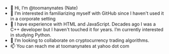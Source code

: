- 👋 Hi, I’m @toomanynates (Nate)
- 👀 I’m interested in familiarizing myself with GitHub since I haven't used it in a corporate setting
- 🌱 I have experience with HTML and JavaScript. Decades ago I was a C++ developer but I haven't touched it for years. I’m currently interested in studying Python.
- 💞️ I’m looking to collaborate on cryptocurrency trading algorithms.
- 📫 You can reach me at toomanynates at yahoo dot com

<!---
toomanynates/toomanynates is a ✨ special ✨ repository because its `README.md` (this file) appears on your GitHub profile.
You can click the Preview link to take a look at your changes.
--->
